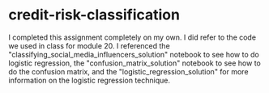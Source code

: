 # credit-risk-classification

I completed this assignment completely on my own. I did refer to the code we used in class for module 20. I referenced the "classifying_social_media_influencers_solution" notebook to see how to do logistic regression, the "confusion_matrix_solution" notebook to see how to do the confusion matrix, and the "logistic_regression_solution" for more information on the logistic regression technique.